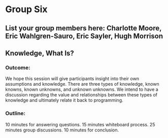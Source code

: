 # Group Six

## List your group members here: Charlotte Moore, Eric Wahlgren-Sauro, Eric Sayler, Hugh Morrison

## Knowledge, What Is? 

### Outcome:

<p> We hope this session will give participants insight into their own assumptions and knowledge. There are three types of knowledge, known knowns, known unknowns, and unknown unknowns. We intend to have a discussion regarding the value and relationships between these types of knowledge and ultimately relate it back to programming. </p>

### Outline: 

<p>10 minutes for answering questions. 15 minutes whiteboard process. 25 minutes group discussions. 10 minutes for conclusion. </p>

